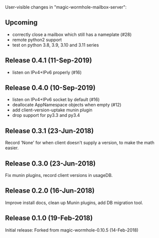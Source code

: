 
User-visible changes in "magic-wormhole-mailbox-server":

## Upcoming

* correctly close a mailbox which still has a nameplate (#28)
* remote python2 support
* test on python 3.8, 3.9, 3.10 and 3.11 series


## Release 0.4.1 (11-Sep-2019)

* listen on IPv4+IPv6 properly (#16)


## Release 0.4.0 (10-Sep-2019)

* listen on IPv4+IPv6 socket by default (#16)
* deallocate AppNamespace objects when empty (#12)
* add client-version-uptake munin plugin
* drop support for py3.3 and py3.4


## Release 0.3.1 (23-Jun-2018)

Record 'None' for when client doesn't supply a version, to make the math
easier.


## Release 0.3.0 (23-Jun-2018)

Fix munin plugins, record client versions in usageDB.


## Release 0.2.0 (16-Jun-2018)

Improve install docs, clean up Munin plugins, add DB migration tool.


## Release 0.1.0 (19-Feb-2018)

Initial release: Forked from magic-wormhole-0.10.5 (14-Feb-2018)
